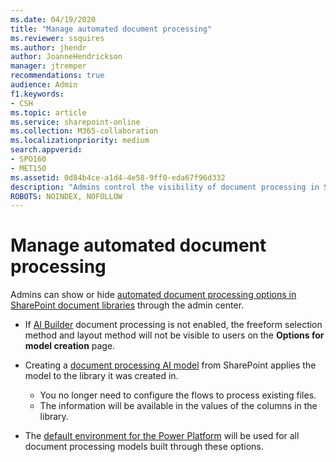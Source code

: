 ```yaml
---
ms.date: 04/19/2020
title: "Manage automated document processing"
ms.reviewer: ssquires
ms.author: jhendr
author: JoanneHendrickson
manager: jtremper
recommendations: true
audience: Admin
f1.keywords:
- CSH
ms.topic: article
ms.service: sharepoint-online
ms.collection: M365-collaboration
ms.localizationpriority: medium
search.appverid:
- SPO160
- MET150
ms.assetid: 0d84b4ce-a1d4-4e58-9ff0-eda67f96d332
description: "Admins control the visibility of document processing in SharePoint document libraries through the admin center."
ROBOTS: NOINDEX, NOFOLLOW
---
```


# Manage automated document processing

Admins can show or hide [automated document processing options in SharePoint document libraries](https://support.office.com/article/form-processing-in-sharepoint-cecf236f-224d-4630-9082-b5c79e0cd59a) through the admin center. 


* If [AI Builder](/ai-builder/overview) document processing is not enabled, the freeform selection method and layout method will not be visible to users on the **Options for model creation** page.
* Creating a [document processing AI model](/ai-builder/form-processing-model-overview) from SharePoint applies the model to the library it was created in. 
 
  * You no longer need to configure the flows to process existing files.
  * The information will be available in the values of the columns in the library. 
* The [default environment for the Power Platform](/power-platform/admin/environments-overview#the-default-environment) will be used for all document processing models built through these options.

